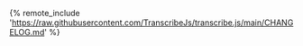{% remote_include 'https://raw.githubusercontent.com/TranscribeJs/transcribe.js/main/CHANGELOG.md' %}
